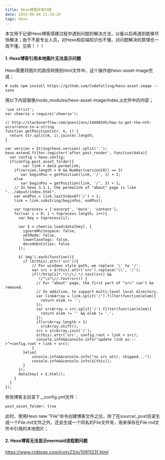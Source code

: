 ```yaml
---
title: Hexo博客异常问题
date: 2019-08-04 21:34:20
tags: Hexo
---
```








本文用于记录Hexo博客搭建过程中遇到问题的解决方法，以备以后再遇到能够尽快解决；由于不是专业人员，对Hexo和前端知识也不懂，对问题解决的原理也一改不懂，见笑！！！



<!--more-->



#### 1. Hexo博客引用本地图片无法显示问题



Hexo需要将图片的路径转换到html文件中，这个操作由hexo-asset-image完成；

```
# sudo npm install https://github.com/CodeFalling/hexo-asset-image --save
```



用以下内容替换/node_modules/hexo-asset-image/index.js文件中的内容；

```
'use strict';
var cheerio = require('cheerio');

// http://stackoverflow.com/questions/14480345/how-to-get-the-nth-occurrence-in-a-string
function getPosition(str, m, i) {
  return str.split(m, i).join(m).length;
}

var version = String(hexo.version).split('.');
hexo.extend.filter.register('after_post_render', function(data){
  var config = hexo.config;
  if(config.post_asset_folder){
    	var link = data.permalink;
	if(version.length > 0 && Number(version[0]) == 3)
	   var beginPos = getPosition(link, '/', 1) + 1;
	else
	   var beginPos = getPosition(link, '/', 3) + 1;
	// In hexo 3.1.1, the permalink of "about" page is like ".../about/index.html".
	var endPos = link.lastIndexOf('/') + 1;
    link = link.substring(beginPos, endPos);

    var toprocess = ['excerpt', 'more', 'content'];
    for(var i = 0; i < toprocess.length; i++){
      var key = toprocess[i];
 
      var $ = cheerio.load(data[key], {
        ignoreWhitespace: false,
        xmlMode: false,
        lowerCaseTags: false,
        decodeEntities: false
      });

      $('img').each(function(){
		if ($(this).attr('src')){
			// For windows style path, we replace '\' to '/'.
			var src = $(this).attr('src').replace('\\', '/');
			if(!/http[s]*.*|\/\/.*/.test(src) &&
			   !/^\s*\//.test(src)) {
			  // For "about" page, the first part of "src" can't be removed.
			  // In addition, to support multi-level local directory.
			  var linkArray = link.split('/').filter(function(elem){
				return elem != '';
			  });
			  var srcArray = src.split('/').filter(function(elem){
				return elem != '' && elem != '.';
			  });
			  if(srcArray.length > 1)
				srcArray.shift();
			  src = srcArray.join('/');
			  $(this).attr('src', config.root + link + src);
			  console.info&&console.info("update link as:-->"+config.root + link + src);
			}
		}else{
			console.info&&console.info("no src attr, skipped...");
			console.info&&console.info($(this));
		}
      });
      data[key] = $.html();
    }
  }
});
```



修改博客主目录下__config.yml文件：

```
post_asset_folder: true
```





此时，使用Hexo new "File"命令创建博客文件之后，除了在source/_post目录生成一个File.md文件之外，还会生成一个同名的File文件夹，用来保存在File.md文件中引用的本地图片；





#### 2. Hexo博客无法显示mermaid流程图问题



https://www.cnblogs.com/icoty23/p/10911231.html









